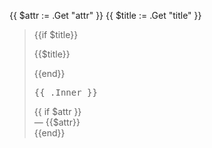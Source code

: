 {{ $attr := .Get "attr" }}
{{ $title := .Get "title" }}
<blockquote class="poetry">
{{if $title}}<p class="poemtitle">{{$title}}</p>{{end}}<pre>{{ .Inner }}</pre>{{ if $attr }}<footer>&mdash; {{$attr}}</footer>
{{end}}
</blockquote>
